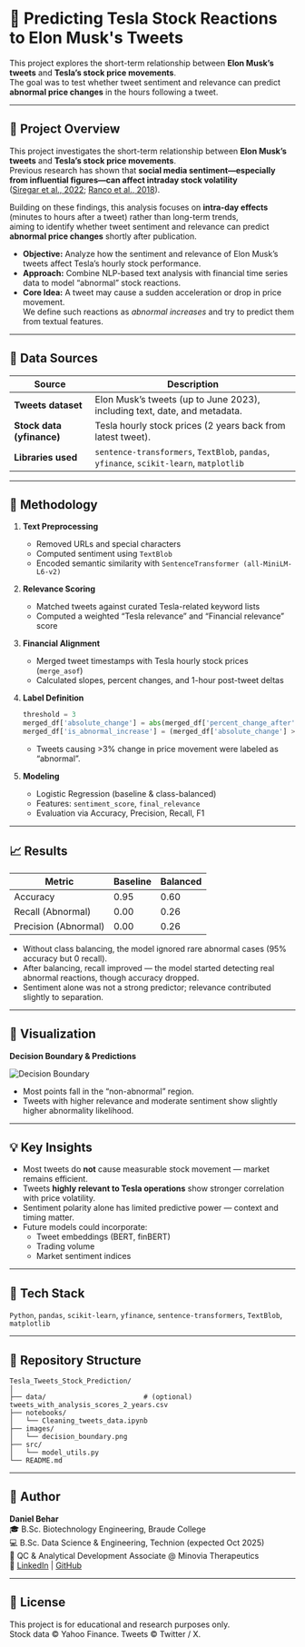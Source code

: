# 🧠 Predicting Tesla Stock Reactions to Elon Musk's Tweets

This project explores the short-term relationship between **Elon Musk’s tweets** and **Tesla’s stock price movements**.  
The goal was to test whether tweet sentiment and relevance can predict **abnormal price changes** in the hours following a tweet.

---

## 🚀 Project Overview

This project investigates the short-term relationship between **Elon Musk’s tweets** and **Tesla’s stock price movements**.  
Previous research has shown that **social media sentiment—especially from influential figures—can affect intraday stock volatility**  
([Siregar et al., 2022](https://www.atlantis-press.com/proceedings/iciitb-22/125984182); [Ranco et al., 2018](https://www.emerald.com/ccij/article-pdf/24/4/593/408731/ccij-09-2018-0091.pdf)).

Building on these findings, this analysis focuses on **intra-day effects** (minutes to hours after a tweet) rather than long-term trends,  
aiming to identify whether tweet sentiment and relevance can predict **abnormal price changes** shortly after publication.

- **Objective:** Analyze how the sentiment and relevance of Elon Musk’s tweets affect Tesla’s hourly stock performance.  
- **Approach:** Combine NLP-based text analysis with financial time series data to model “abnormal” stock reactions.  
- **Core Idea:** A tweet may cause a sudden acceleration or drop in price movement.  
  We define such reactions as *abnormal increases* and try to predict them from textual features.

---

## 🧩 Data Sources

| Source | Description |
|--------|--------------|
| **Tweets dataset** | Elon Musk’s tweets (up to June 2023), including text, date, and metadata. |
| **Stock data (yfinance)** | Tesla hourly stock prices (2 years back from latest tweet). |
| **Libraries used** | `sentence-transformers`, `TextBlob`, `pandas`, `yfinance`, `scikit-learn`, `matplotlib` |

---

## 🧠 Methodology

1. **Text Preprocessing**
   - Removed URLs and special characters  
   - Computed sentiment using `TextBlob`  
   - Encoded semantic similarity with `SentenceTransformer (all-MiniLM-L6-v2)`  

2. **Relevance Scoring**
   - Matched tweets against curated Tesla-related keyword lists  
   - Computed a weighted “Tesla relevance” and “Financial relevance” score  

3. **Financial Alignment**
   - Merged tweet timestamps with Tesla hourly stock prices (`merge_asof`)  
   - Calculated slopes, percent changes, and 1-hour post-tweet deltas  

4. **Label Definition**
   ```python
   threshold = 3
   merged_df['absolute_change'] = abs(merged_df['percent_change_after'] - merged_df['percent_change_before'])
   merged_df['is_abnormal_increase'] = (merged_df['absolute_change'] > threshold).astype(int)
   ```
   - Tweets causing >3% change in price movement were labeled as “abnormal”.

5. **Modeling**
   - Logistic Regression (baseline & class-balanced)  
   - Features: `sentiment_score`, `final_relevance`  
   - Evaluation via Accuracy, Precision, Recall, F1  

---

## 📈 Results

| Metric | Baseline | Balanced |
|--------|-----------|-----------|
| Accuracy | 0.95 | 0.60 |
| Recall (Abnormal) | 0.00 | 0.26 |
| Precision (Abnormal) | 0.00 | 0.26 |

- Without class balancing, the model ignored rare abnormal cases (95% accuracy but 0 recall).  
- After balancing, recall improved — the model started detecting real abnormal reactions, though accuracy dropped.  
- Sentiment alone was not a strong predictor; relevance contributed slightly to separation.

---

## 🎨 Visualization

**Decision Boundary & Predictions**

![Decision Boundary](images/decision_boundary.png)

- Most points fall in the “non-abnormal” region.  
- Tweets with higher relevance and moderate sentiment show slightly higher abnormality likelihood.

---

## 💡 Key Insights

- Most tweets do **not** cause measurable stock movement — market remains efficient.  
- Tweets **highly relevant to Tesla operations** show stronger correlation with price volatility.  
- Sentiment polarity alone has limited predictive power — context and timing matter.  
- Future models could incorporate:
  - Tweet embeddings (BERT, finBERT)
  - Trading volume
  - Market sentiment indices

---

## 🧰 Tech Stack

`Python`, `pandas`, `scikit-learn`, `yfinance`, `sentence-transformers`, `TextBlob`, `matplotlib`

---

## 📂 Repository Structure

```
Tesla_Tweets_Stock_Prediction/
│
├── data/                        # (optional) tweets_with_analysis_scores_2_years.csv
├── notebooks/
│   └── Cleaning_tweets_data.ipynb
├── images/
│   └── decision_boundary.png
├── src/
│   └── model_utils.py
└── README.md
```

---

## 👤 Author

**Daniel Behar**  
🎓 B.Sc. Biotechnology Engineering, Braude College  
💻 B.Sc. Data Science & Engineering, Technion (expected Oct 2025)  
📍 QC & Analytical Development Associate @ Minovia Therapeutics  
🔗 [LinkedIn](https://linkedin.com/in/daniel-behar) | [GitHub](https://github.com/danielbehar)

---

## 📜 License

This project is for educational and research purposes only.  
Stock data © Yahoo Finance. Tweets © Twitter / X.
